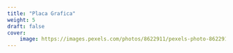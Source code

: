 ```yaml
---
title: "Placa Grafica"
weight: 5
draft: false
cover:
    image: https://images.pexels.com/photos/8622911/pexels-photo-8622911.jpeg?auto=compress&cs=tinysrgb&w=1600
---
```


